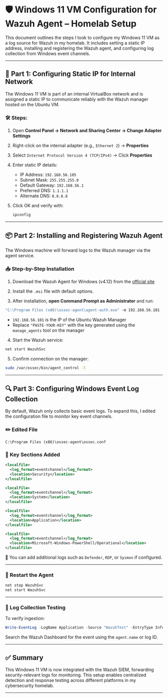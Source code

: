 # 🛡️ Windows 11 VM Configuration for Wazuh Agent – Homelab Setup

This document outlines the steps I took to configure my Windows 11 VM as a log source for Wazuh in my homelab. It includes setting a static IP address, installing and registering the Wazuh agent, and configuring log collection from Windows event channels.

---

## 📡 Part 1: Configuring Static IP for Internal Network

The Windows 11 VM is part of an internal VirtualBox network and is assigned a static IP to communicate reliably with the Wazuh manager hosted on the Ubuntu VM.

### 🛠️ Steps:

1. Open **Control Panel → Network and Sharing Center → Change Adapter Settings**

2. Right-click on the internal adapter (e.g., `Ethernet 2`) → **Properties**

3. Select `Internet Protocol Version 4 (TCP/IPv4)` → Click **Properties**

4. Enter static IP details:
   - IP Address: `192.168.56.105`
   - Subnet Mask: `255.255.255.0`
   - Default Gateway: `192.168.56.1`
   - Preferred DNS: `1.1.1.1`
   - Alternate DNS: `8.8.8.8`

5. Click OK and verify with:
   ```powershell
   ipconfig
   ```

---

## 📦 Part 2: Installing and Registering Wazuh Agent

The Windows machine will forward logs to the Wazuh manager via the agent service.

### 📥 Step-by-Step Installation

1. Download the Wazuh Agent for Windows (v4.12) from the [official site](https://packages.wazuh.com/4.x/windows/wazuh-agent-4.12.0-1.msi)

2. Install the `.msi` file with default options.

3. After installation, **open Command Prompt as Administrator** and run:

```cmd
"C:\Program Files (x86)\ossec-agent\agent-auth.exe" -m 192.168.56.101 -k "PASTE-YOUR-KEY"
```

- `192.168.56.101` is the IP of the Ubuntu Wazuh Manager
- Replace `"PASTE-YOUR-KEY"` with the key generated using the `manage_agents` tool on the manager

4. Start the Wazuh service:

```cmd
net start WazuhSvc
```

5. Confirm connection on the manager:

```bash
sudo /var/ossec/bin/agent_control -l
```


---

## 🔍 Part 3: Configuring Windows Event Log Collection

By default, Wazuh only collects basic event logs. To expand this, I edited the configuration file to monitor key event channels.

### ✏️ Edited File

```
C:\Program Files (x86)\ossec-agent\ossec.conf
```

### 🪪 Key Sections Added

```xml
<localfile>
  <log_format>eventchannel</log_format>
  <location>Security</location>
</localfile>

<localfile>
  <log_format>eventchannel</log_format>
  <location>System</location>
</localfile>

<localfile>
  <log_format>eventchannel</log_format>
  <location>Application</location>
</localfile>

<localfile>
  <log_format>eventchannel</log_format>
  <location>Microsoft-Windows-PowerShell/Operational</location>
</localfile>
```

📌 You can add additional logs such as `Defender`, `RDP`, or `Sysmon` if configured.

---

### 🔄 Restart the Agent

```cmd
net stop WazuhSvc
net start WazuhSvc
```

---

### 🧪 Log Collection Testing

To verify ingestion:

```powershell
Write-EventLog -LogName Application -Source "WazuhTest" -EntryType Information -EventId 1000 -Message "Test log for Wazuh"
```

Search the Wazuh Dashboard for the event using the `agent.name` or log ID.



---

## ✅ Summary

This Windows 11 VM is now integrated with the Wazuh SIEM, forwarding security-relevant logs for monitoring. This setup enables centralized detection and response testing across different platforms in my cybersecurity homelab.

---
